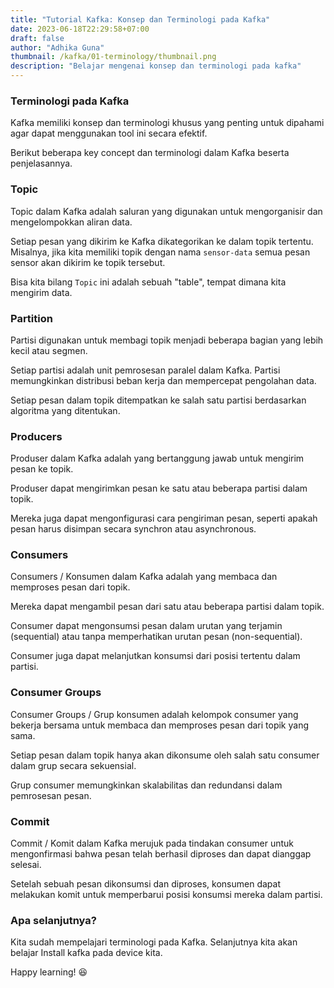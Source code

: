 ```yaml
---
title: "Tutorial Kafka: Konsep dan Terminologi pada Kafka"
date: 2023-06-18T22:29:58+07:00
draft: false
author: "Adhika Guna"
thumbnail: /kafka/01-terminology/thumbnail.png
description: "Belajar mengenai konsep dan terminologi pada kafka"
---
```



### Terminologi pada Kafka

Kafka memiliki konsep dan terminologi khusus yang penting untuk dipahami agar dapat menggunakan tool ini secara efektif. 

Berikut beberapa key concept dan terminologi dalam Kafka beserta penjelasannya.


### Topic

Topic dalam Kafka adalah saluran yang digunakan untuk mengorganisir dan mengelompokkan aliran data. 

Setiap pesan yang dikirim ke Kafka dikategorikan ke dalam topik tertentu. Misalnya, jika kita memiliki topik dengan nama `sensor-data` semua pesan sensor akan dikirim ke topik tersebut.

Bisa kita bilang `Topic` ini adalah sebuah "table", tempat dimana kita mengirim data.


### Partition
Partisi digunakan untuk membagi topik menjadi beberapa bagian yang lebih kecil atau segmen. 

Setiap partisi adalah unit pemrosesan paralel dalam Kafka. Partisi memungkinkan distribusi beban kerja dan mempercepat pengolahan data. 

Setiap pesan dalam topik ditempatkan ke salah satu partisi berdasarkan algoritma yang ditentukan.


### Producers

Produser dalam Kafka adalah yang bertanggung jawab untuk mengirim pesan ke topik. 

Produser dapat mengirimkan pesan ke satu atau beberapa partisi dalam topik. 

Mereka juga dapat mengonfigurasi cara pengiriman pesan, seperti apakah pesan harus disimpan secara synchron atau asynchronous.


### Consumers

Consumers / Konsumen dalam Kafka adalah yang membaca dan memproses pesan dari topik. 

Mereka dapat mengambil pesan dari satu atau beberapa partisi dalam topik.

Consumer dapat mengonsumsi pesan dalam urutan yang terjamin (sequential) atau tanpa memperhatikan urutan pesan (non-sequential).

Consumer juga dapat melanjutkan konsumsi dari posisi tertentu dalam partisi.

### Consumer Groups

Consumer Groups / Grup konsumen adalah kelompok consumer yang bekerja bersama untuk membaca dan memproses pesan dari topik yang sama. 

Setiap pesan dalam topik hanya akan dikonsume oleh salah satu consumer dalam grup secara sekuensial. 

Grup consumer memungkinkan skalabilitas dan redundansi dalam pemrosesan pesan.

### Commit

Commit / Komit dalam Kafka merujuk pada tindakan consumer untuk mengonfirmasi bahwa pesan telah berhasil diproses dan dapat dianggap selesai. 

Setelah sebuah pesan dikonsumsi dan diproses, konsumen dapat melakukan komit untuk memperbarui posisi konsumsi mereka dalam partisi.

### Apa selanjutnya?
Kita sudah mempelajari terminologi pada Kafka. Selanjutnya kita akan belajar Install kafka pada device kita.

Happy learning! 😆
